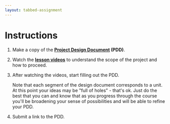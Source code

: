```yaml
---
layout: tabbed-assignment
---
```


# Instructions

1. Make a copy of the **[Project Design Document][template] (PDD)**.
1. Watch the **[lesson videos][lesson]** to understand the scope of the project and how to proceed.    
1. After watching the videos, start filling out the PDD.

    Note that each segment of the design document corresponds to a unit. At this point your ideas may be "full of holes" - that's ok. Just do the best that you can and know that as you progress through the course you'll be broadening your sense of possibilities and will be able to refine your PDD.
    
1. Submit a link to the PDD.

<!-- Don't edit links here, change them in _data/assignment.yml instead, -->

[lesson]: <{{site.data.assignment.lesson}}>
[slides]: <{{site.data.assignment.slides}}>
[template]: <{{site.data.assignment.template}}>
